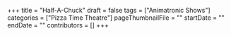 +++
title = "Half-A-Chuck"
draft = false
tags = ["Animatronic Shows"]
categories = ["Pizza Time Theatre"]
pageThumbnailFile = ""
startDate = ""
endDate = ""
contributors = []
+++

